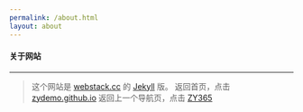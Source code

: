 ```yaml
---
permalink: /about.html
layout: about
---
```


#### 关于网站

--- 

> 这个网站是 [webstack.cc](https://github.com/WebStackPage/WebStackPage.github.io) 的 [Jekyll](https://jekyllrb.com/) 版。
> 返回首页，点击 [zydemo.github.io](https://zydemo.github.io/) 
> 返回上一个导航页，点击 [ZY365](https://zydemo.github.io/zy365)